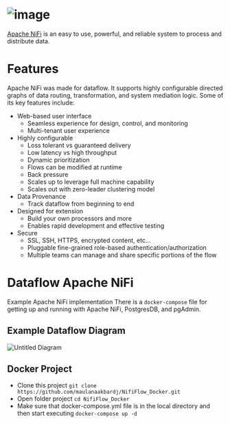 # ![image](https://user-images.githubusercontent.com/67249292/209466029-acef1ce9-3d74-476c-bcc4-695aec5d9541.png)

[Apache NiFi](https://nifi.apache.org/) is an easy to use, powerful, and reliable system to process and distribute data.

# Features
Apache NiFi was made for dataflow. It supports highly configurable directed graphs of data routing, transformation, and system mediation logic. Some of its key features include:

* Web-based user interface
   * Seamless experience for design, control, and monitoring
   * Multi-tenant user experience
* Highly configurable
  * Loss tolerant vs guaranteed delivery
  * Low latency vs high throughput
  * Dynamic prioritization
  * Flows can be modified at runtime
  * Back pressure
  * Scales up to leverage full machine capability
  * Scales out with zero-leader clustering model
* Data Provenance
  * Track dataflow from beginning to end
* Designed for extension
  * Build your own processors and more
  * Enables rapid development and effective testing
* Secure
  * SSL, SSH, HTTPS, encrypted content, etc...
  * Pluggable fine-grained role-based authentication/authorization
  * Multiple teams can manage and share specific portions of the flow

# Dataflow Apache NiFi

Example Apache NiFi implementation 
There is a `docker-compose` file for getting up and running with Apache NiFi, PostgresDB, and pgAdmin. 

## Example Dataflow Diagram
![Untitled Diagram](https://user-images.githubusercontent.com/67249292/209466508-97b207b9-6f0c-4fee-aae2-f23ff01b9c9b.jpg)

## Docker Project 

*  Clone this project `git clone https://github.com/maulanaakbardj/NifiFlow_Docker.git`
*  Open folder project `cd NifiFlow_Docker`
*  Make sure that docker-compose.yml file is in the local directory and then start executing `docker-compose up -d`

